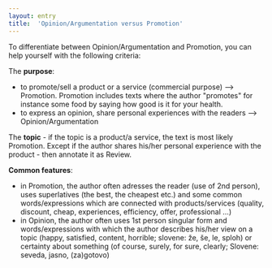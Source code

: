 ```yaml
---
layout: entry
title:  'Opinion/Argumentation versus Promotion'
---
```


To differentiate between Opinion/Argumentation and Promotion, you can help yourself with the following criteria:

The **purpose**:
* to promote/sell a product or a service (commercial purpose) --> Promotion. Promotion includes texts where the author "promotes" for instance some food by saying how good is it for your health.
* to express an opinion, share personal experiences with the readers --> Opinion/Argumentation

The **topic** - if the topic is a product/a service, the text is most likely Promotion. Except if the author shares his/her personal experience with the product - then annotate it as Review.

**Common features**:
* in Promotion, the author often adresses the reader (use of 2nd person), uses superlatives (the best, the cheapest etc.) and some common words/expressions which are connected with products/services (quality, discount, cheap, experiences, efficiency, offer, professional ...)
* in Opinion, the author often uses 1st person singular form and words/expressions with which the author describes his/her view on a topic (happy, satisfied, content, horrible; slovene: že, še, le, sploh) or certainty about something (of course, surely, for sure, clearly; Slovene: seveda, jasno, (za)gotovo)